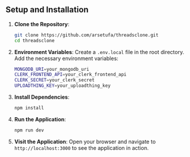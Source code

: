 
## Setup and Installation

1. **Clone the Repository**:
   ```bash
   git clone https://github.com/arsetufa/threadsclone.git
   cd threadsclone
   ```

2. **Environment Variables**: 
   Create a `.env.local` file in the root directory. Add the necessary environment variables:
   ```bash
   MONGODB_URI=your_mongodb_uri
   CLERK_FRONTEND_API=your_clerk_frontend_api
   CLERK_SECRET=your_clerk_secret
   UPLOADTHING_KEY=your_uploadthing_key
   ```

3. **Install Dependencies**:
   ```bash
   npm install
   ```

4. **Run the Application**:
   ```bash
   npm run dev
   ```

5. **Visit the Application**:
   Open your browser and navigate to `http://localhost:3000` to see the application in action.
